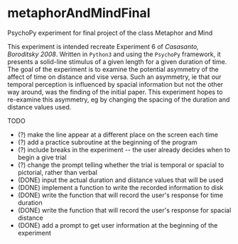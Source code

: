 # metaphorAndMindFinal
PsychoPy experiment for final project of the class Metaphor and Mind


This experiment is intended recreate Experiment 6 of _Casasanto, Boroditsky 2008_. Written in `Python3` and using the `PsychoPy` framework,
it presents a solid-line stimulus of a given length for a given duration of
time. The goal of the experiment is to examine the potential asymmetry of 
the affect of time on distance and vise versa. Such an asymmetry, ie that
our temporal perception is influenced by spacial information but not the other
way around, was the finding of the initial paper. This experiment hopes to 
re-examine this asymmetry, eg by changing the spacing of the duration and
distance values used.

TODO
- (?) make the line appear at a different place on the screen each time
- (?) add a practice subroutine at the beginning of the program
- (?) include breaks in the experiment -- the user already decides when to 
begin a give trial
- (?) change the prompt telling whether the trial is temporal or spacial to
pictorial, rather than verbal
- (DONE) input the actual duration and distance values that will be used
- (DONE) implement a function to write the recorded information to disk
- (DONE) write the function that will record the user's response for time duration
- (DONE) write the function that will record the user's response for spacial distance
- (DONE) add a prompt to get user information at the beginning of the experiment
